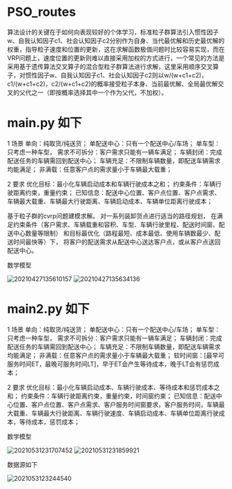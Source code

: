 # PSO_routes

算法设计的关键在于如何向表现较好的个体学习，标准粒子群算法引入惯性因子w、自我认知因子c1、社会认知因子c2分别作为自身、当代最优解和历史最优解的权重，指导粒子速度和位置的更新，这在求解函数极值问题时比较容易实现，而在VRP问题上，速度位置的更新则难以直接采用加权的方式进行，一个常见的方法是采用基于遗传算法交叉算子的混合型粒子群算法进行求解，这里采用顺序交叉算子，对惯性因子w、自我认知因子c1、社会认知因子c2则以w/(w+c1+c2)，c1/(w+c1+c2)，c2/(w+c1+c2)的概率接受粒子本身、当前最优解、全局最优解交叉的父代之一（即按概率选择其中一个作为父代，不加权）。

# main.py  如下

1 场景
单向：纯取货/纯送货；
单配送中心：只有一个配送中心/车场；
单车型：只考虑一种车型，
需求不可拆分：客户需求只能有一辆车满足；
车辆封闭：完成配送任务的车辆需回到配送中心；
车辆充足：不限制车辆数量，即配送车辆需求均能满足；
非满载：任意客户点的需求量小于车辆最大载重；

2 要求
优化目标：最小化车辆启动成本和车辆行驶成本之和；
约束条件：车辆行驶距离约束，重量约束；
已知信息：配送中心位置、客户点位置、客户点需求、车辆最大载重、车辆最大行驶距离、车辆启动成本、车辆单位距离行驶成本；

基于粒子群的cvrp问题建模求解。
对一系列装卸货点进行适当的路径规划，
在满足约束条件（客户需求、车辆载重和容积、车型、车辆行驶里程、配送时间窗、配送中心数量等限制）
和目标最优化（路程最短、成本最低、使用车辆数最少、配送时间最快等）下，
将客户的配送需求从配送中心送达客户点，或从客户点送回配送中心。

数学模型

![20210427135610157](https://user-images.githubusercontent.com/112362703/190364734-c918e35d-383d-4163-85b6-24d1d7e55bfa.jpg)
![20210427135634136](https://user-images.githubusercontent.com/112362703/190364754-d584f907-510f-4a6f-8e17-074e8faa495f.jpg)



# main2.py  如下

1 场景
单向：纯取货/纯送货；
单配送中心：只有一个配送中心/车场；
单车型：只考虑一种车型，
需求不可拆分：客户需求只能有一辆车满足；
车辆封闭：完成配送任务的车辆需回到配送中心；
车辆充足：不限制车辆数量，即配送车辆需求均能满足；
非满载：任意客户点的需求量小于车辆最大载重；
软时间窗：[最早可服务时间ET，最晚可服务时间LT]，早于ET会产生等待成本，晚于LT会有惩罚成本；

2 要求
优化目标：最小化车辆启动成本、车辆行驶成本、等待成本和惩罚成本之和；
约束条件：车辆行驶距离约束，重量约束，时间窗约束；
已知信息：配送中心位置、客户点位置、客户点需求、客户服务时间窗要求，客户服务时间，车辆最大载重、车辆最大行驶距离、车辆行驶速度、车辆启动成本、车辆单位距离行驶成本，等待成本，惩罚成本；

数学模型

![20210531231707452](https://user-images.githubusercontent.com/112362703/190573756-394517c1-1c0a-4fae-83ab-7dc2e6fb43e4.jpg)
![20210531231859921](https://user-images.githubusercontent.com/112362703/190573778-0c1f10e3-ba61-4dd5-89c3-937b33ffbb02.jpg)

数据源如下

![2021053123244540 ](https://user-images.githubusercontent.com/112362703/190574258-e06e9546-d3a6-44dd-932f-9fb9cdc032d6.jpg)

